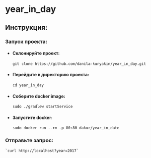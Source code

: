 # year_in_day
## Инструкция:
### Запуск проекта:

- #### Склонируйте проект:

  `git clone https://github.com/danila-kuryakin/year_in_day.git`

- #### Перейдите в директорию проекта:

  `cd year_in_day`

- #### Соберите docker image:

  `sudo ./gradlew startService`

- #### Запустите docker: 

  `sudo docker run --rm -p 80:80 dakur/year_in_date`

### Отправьте запрос:

    `curl http://localhost?year=2017`

